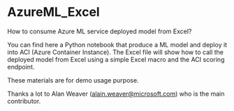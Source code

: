 # AzureML_Excel
How to consume Azure ML service deployed model from Excel?

You can find here a Python notebook that produce a ML model and deploy it into ACI (Azure Container Instance).
The Excel file will show how to call the deployed model from Excel using a simple Excel macro and the ACI scoring endpoint.

These materials are for demo usage purpose.

Thanks a lot to Alan Weaver (alain.weaver@microsoft.com) who is the main contributor.
